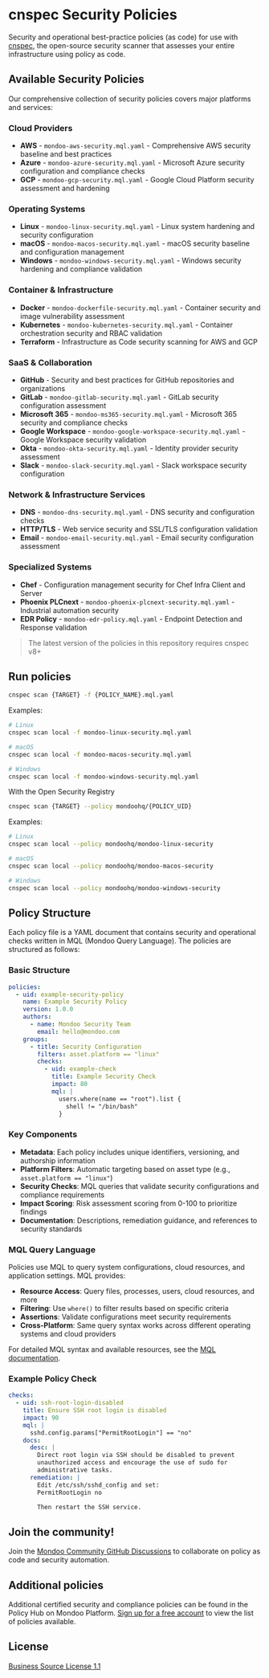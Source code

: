 # cnspec Security Policies

Security and operational best-practice policies (as code) for use with [cnspec](https://github.com/mondoohq/cnspec), the open-source security scanner that assesses your entire infrastructure using policy as code.

## Available Security Policies

Our comprehensive collection of security policies covers major platforms and services:

### Cloud Providers

- **AWS** - `mondoo-aws-security.mql.yaml` - Comprehensive AWS security baseline and best practices
- **Azure** - `mondoo-azure-security.mql.yaml` - Microsoft Azure security configuration and compliance checks
- **GCP** - `mondoo-gcp-security.mql.yaml` - Google Cloud Platform security assessment and hardening

### Operating Systems

- **Linux** - `mondoo-linux-security.mql.yaml` - Linux system hardening and security configuration
- **macOS** - `mondoo-macos-security.mql.yaml` - macOS security baseline and configuration management
- **Windows** - `mondoo-windows-security.mql.yaml` - Windows security hardening and compliance validation

### Container & Infrastructure

- **Docker** - `mondoo-dockerfile-security.mql.yaml` - Container security and image vulnerability assessment
- **Kubernetes** - `mondoo-kubernetes-security.mql.yaml` - Container orchestration security and RBAC validation
- **Terraform** - Infrastructure as Code security scanning for AWS and GCP

### SaaS & Collaboration

- **GitHub** - Security and best practices for GitHub repositories and organizations
- **GitLab** - `mondoo-gitlab-security.mql.yaml` - GitLab security configuration assessment
- **Microsoft 365** - `mondoo-ms365-security.mql.yaml` - Microsoft 365 security and compliance checks
- **Google Workspace** - `mondoo-google-workspace-security.mql.yaml` - Google Workspace security validation
- **Okta** - `mondoo-okta-security.mql.yaml` - Identity provider security assessment
- **Slack** - `mondoo-slack-security.mql.yaml` - Slack workspace security configuration

### Network & Infrastructure Services

- **DNS** - `mondoo-dns-security.mql.yaml` - DNS security and configuration checks
- **HTTP/TLS** - Web service security and SSL/TLS configuration validation
- **Email** - `mondoo-email-security.mql.yaml` - Email security configuration assessment

### Specialized Systems

- **Chef** - Configuration management security for Chef Infra Client and Server
- **Phoenix PLCnext** - `mondoo-phoenix-plcnext-security.mql.yaml` - Industrial automation security
- **EDR Policy** - `mondoo-edr-policy.mql.yaml` - Endpoint Detection and Response validation

> The latest version of the policies in this repository requires cnspec v8+

## Run policies

```bash
cnspec scan {TARGET} -f {POLICY_NAME}.mql.yaml
```

Examples:

```bash
# Linux
cnspec scan local -f mondoo-linux-security.mql.yaml

# macOS
cnspec scan local -f mondoo-macos-security.mql.yaml

# Windows
cnspec scan local -f mondoo-windows-security.mql.yaml
```

With the Open Security Registry

```bash
cnspec scan {TARGET} --policy mondoohq/{POLICY_UID}
```

Examples:

```bash
# Linux
cnspec scan local --policy mondoohq/mondoo-linux-security

# macOS
cnspec scan local --policy mondoohq/mondoo-macos-security

# Windows
cnspec scan local --policy mondoohq/mondoo-windows-security
```

## Policy Structure

Each policy file is a YAML document that contains security and operational checks written in MQL (Mondoo Query Language). The policies are structured as follows:

### Basic Structure

```yaml
policies:
  - uid: example-security-policy
    name: Example Security Policy
    version: 1.0.0
    authors:
      - name: Mondoo Security Team
        email: hello@mondoo.com
    groups:
      - title: Security Configuration
        filters: asset.platform == "linux"
        checks:
          - uid: example-check
            title: Example Security Check
            impact: 80
            mql: |
              users.where(name == "root").list {
                shell != "/bin/bash"
              }
```

### Key Components

- **Metadata**: Each policy includes unique identifiers, versioning, and authorship information
- **Platform Filters**: Automatic targeting based on asset type (e.g., `asset.platform == "linux"`)
- **Security Checks**: MQL queries that validate security configurations and compliance requirements
- **Impact Scoring**: Risk assessment scoring from 0-100 to prioritize findings
- **Documentation**: Descriptions, remediation guidance, and references to security standards

### MQL Query Language

Policies use MQL to query system configurations, cloud resources, and application settings. MQL provides:

- **Resource Access**: Query files, processes, users, cloud resources, and more
- **Filtering**: Use `where()` to filter results based on specific criteria
- **Assertions**: Validate configurations meet security requirements
- **Cross-Platform**: Same query syntax works across different operating systems and cloud providers

For detailed MQL syntax and available resources, see the [MQL documentation](https://mondoo.com/docs/mql/home/).

### Example Policy Check

```yaml
checks:
  - uid: ssh-root-login-disabled
    title: Ensure SSH root login is disabled
    impact: 90
    mql: |
      sshd.config.params["PermitRootLogin"] == "no"
    docs:
      desc: |
        Direct root login via SSH should be disabled to prevent
        unauthorized access and encourage the use of sudo for
        administrative tasks.
      remediation: |
        Edit /etc/ssh/sshd_config and set:
        PermitRootLogin no

        Then restart the SSH service.
```

## Join the community!

Join the [Mondoo Community GitHub Discussions](https://github.com/orgs/mondoohq/discussions) to collaborate on policy as code and security automation.

## Additional policies

Additional certified security and compliance policies can be found in the Policy Hub on Mondoo Platform. [Sign up for a free account](https://mondoo.com/pricing) to view the list of policies available.

## License

[Business Source License 1.1](../LICENSE)

